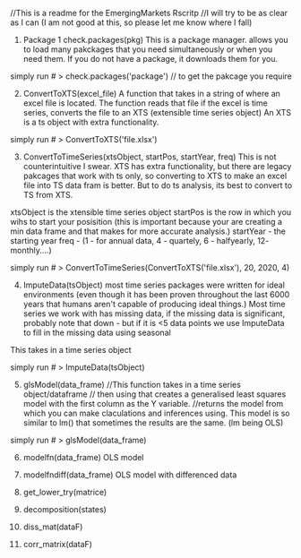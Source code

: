 //This is a readme for the EmergingMarkets Rscritp
//I will try to be as clear as I can (I am not good at this, so please let me know where I fall)


1. Package 1 check.packages(pkg)
This is a package manager.
allows you to load many pakckages that you need simultaneously or when you need them.
If you do not have a package, it downloads them for you.

simply run # > check.packages('package') // to get the pakcage you require

2. ConvertToXTS(excel_file)
A function that takes in a string of where an excel file is located.
The function reads that file
if the excel is time series, converts the file to an XTS (extensible time series object)
An XTS is a ts object with extra functionality.

simply run # > ConvertToXTS('file.xlsx')

3. ConvertToTimeSeries(xtsObject, startPos, startYear, freq)
This is not counterintuitive I swear.
XTS has extra functionality, but there are legacy pakcages that work with ts only, so converting to XTS to make an excel file into  TS data fram is better.
But to do ts analysis, its best to convert to TS from XTS.

xtsObject is the xtensible time series object
startPos is the row in which you wihs to start your posisition (this is important because your are creating a min data frame and that makes for more accurate analysis.)
startYear - the starting year
freq - (1 - for annual data, 4 - quartely, 6 - halfyearly, 12- monthly....)

simply run # > ConvertToTimeSeries(ConvertToXTS('file.xlsx'), 20, 2020, 4)

4. ImputeData(tsObject)
most time series packages were written for ideal environments (even though it has been proven throughout the last 6000 years that humans aren't capable of producing ideal things.)
Most time series we work with has missing data, if the missing data is significant, probably note that down - but if it is <5 data points we use ImputeData to fill in the missing data using seasonal 

This takes in a time series object

simply run # > ImputeData(tsObject)

5. glsModel(data_frame)
//This function takes in a time series object/dataframe
// then using that creates a generalised least squares model with the first column as the Y variable.
//returns the model from which you can make claculations and inferences using.
This model is so similar to lm() that sometimes the results are the same. (lm being OLS)

simply run # > glsModel(data_frame)

6. modelfn(data_frame)
OLS model

7. modelfndiff(data_frame)
OLS model with differenced data
8. get_lower_try(matrice)

9. decomposition(states)

10. diss_mat(dataF)

11. corr_matrix(dataF)
